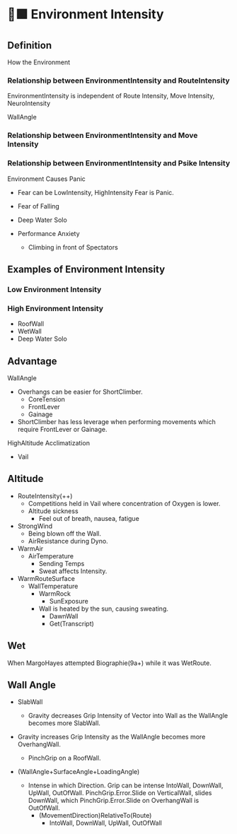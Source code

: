 # 🔷🟩 Environment Intensity

## Definition

How the Environment

### Relationship between EnvironmentIntensity and RouteIntensity

EnvironmentIntensity is independent of Route Intensity, Move Intensity, NeuroIntensity

WallAngle

### Relationship between EnvironmentIntensity and Move Intensity

### Relationship between EnvironmentIntensity and Psike Intensity

Environment Causes Panic

- Fear can be LowIntensity, HighIntensity Fear is Panic.
- Fear of Falling
- Deep Water Solo

- Performance Anxiety
    - Climbing in front of Spectators

## Examples of Environment Intensity

### Low Environment Intensity

### High Environment Intensity

- RoofWall
- WetWall
- Deep Water Solo

## Advantage

WallAngle

- Overhangs can be easier for ShortClimber.
    - CoreTension
    - FrontLever
    - Gainage
- ShortClimber has less leverage when performing movements which require FrontLever or Gainage.

HighAltitude Acclimatization

- Vail

## Altitude

- RouteIntensity(++)
    - Competitions held in Vail where concentration of Oxygen is lower.
    - Altitude sickness
        - Feel out of breath, nausea, fatigue
- StrongWind
    - Being blown off the Wall.
    - AirResistance during Dyno.
- WarmAir
    - AirTemperature
        - Sending Temps
        - Sweat affects Intensity.
- WarmRouteSurface
    - WallTemperature
        - WarmRock
            - SunExposure
        - Wall is heated by the sun, causing sweating.
            - DawnWall
            - Get(Transcript)

## Wet

When MargoHayes attempted Biographie(9a+) while it was WetRoute.

## Wall Angle

- SlabWall
    - Gravity decreases Grip Intensity of Vector into Wall as the WallAngle becomes more SlabWall.
- Gravity increases Grip Intensity as the WallAngle becomes more OverhangWall.
    - PinchGrip on a RoofWall.

- (WallAngle+SurfaceAngle+LoadingAngle)
    - Intense in which Direction. Grip can be intense IntoWall, DownWall, UpWall, OutOfWall. PinchGrip.Error.Slide on VerticalWall, slides DownWall, which PinchGrip.Error.Slide on OverhangWall is OutOfWall.
        - (MovementDirection)RelativeTo(Route)
            - IntoWall, DownWall, UpWall, OutOfWall
